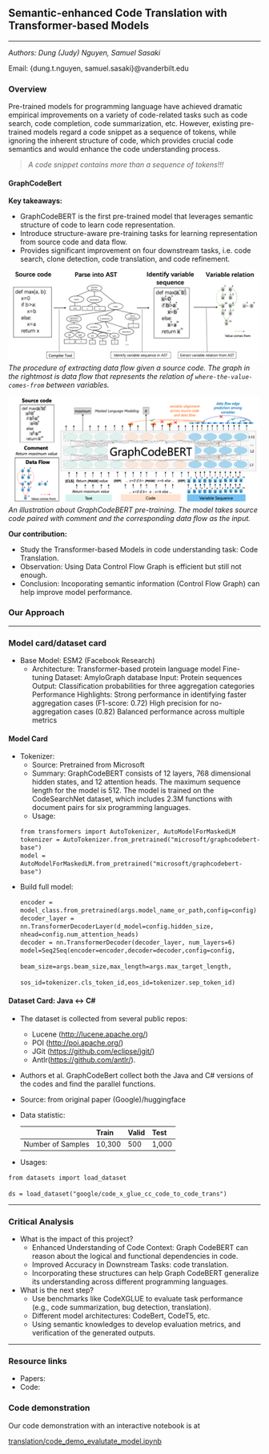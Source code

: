 ## Semantic-enhanced Code Translation with Transformer-based Models
------------
*Authors: Dung (Judy) Nguyen, Samuel Sasaki* 

Email: {dung.t.nguyen, samuel.sasaki}@vanderbilt.edu

### Overview
Pre-trained models for programming language have achieved dramatic empirical improvements on a variety of code-related tasks such as code search, code completion, code summarization, etc. 
However, existing pre-trained models regard a code snippet as a sequence of tokens, while ignoring the inherent structure of code, which provides crucial code semantics and would enhance the code understanding process.
> *A code snippet contains more than a sequence of tokens!!!*


#### GraphCodeBert
**Key takeaways:**
- GraphCodeBERT is the first pre-trained model
that leverages semantic structure of code to learn code representation.
- Introduce structure-aware pre-training tasks for learning representation from source code and data flow.
- Provides significant improvement on four downstream tasks, i.e. code search, clone detection, code translation, and code refinement.

![Data Flow Graph](translation/assets/dfg_graphcodebert.png)
*The procedure of extracting data flow given a source code. The graph in the rightmost is data flow that represents the relation of `where-the-value-comes-from` between variables.*

![GraphCodeBert](translation/assets/graphcodebert_overall.png)
*An illustration about GraphCodeBERT pre-training. The model takes source code paired with comment and the corresponding data flow as the input.*

**Our contribution:**
- Study the Transformer-based Models in code understanding task: Code Translation.
- Observation: Using Data Control Flow Graph is efficient but still not enough.
- Conclusion: Incoporating semantic information (Control Flow Graph) can help improve model performance.

### Our Approach
----------
### Model card/dataset card
- Base Model: ESM2 (Facebook Research)
    - Architecture: Transformer-based protein language model
Fine-tuning Dataset: AmyloGraph database
Input: Protein sequences
Output: Classification probabilities for three aggregation categories
Performance Highlights:
Strong performance in identifying faster aggregation cases (F1-score: 0.72)
High precision for no-aggregation cases (0.82)
Balanced performance across multiple metrics
#### Model Card
- Tokenizer:
    - Source: Pretrained from Microsoft
    - Summary: GraphCodeBERT consists of 12 layers, 768 dimensional hidden states, and 12 attention heads. The maximum sequence length for the model is 512. The model is trained on the CodeSearchNet dataset, which includes 2.3M functions with document pairs for six programming languages.
    - Usage: 
    ```
    from transformers import AutoTokenizer, AutoModelForMaskedLM
    tokenizer = AutoTokenizer.from_pretrained("microsoft/graphcodebert-base")
    model = AutoModelForMaskedLM.from_pretrained("microsoft/graphcodebert-base")
    ```
- Build full model:
    ```
    encoder = model_class.from_pretrained(args.model_name_or_path,config=config)    
    decoder_layer = nn.TransformerDecoderLayer(d_model=config.hidden_size, nhead=config.num_attention_heads)
    decoder = nn.TransformerDecoder(decoder_layer, num_layers=6)
    model=Seq2Seq(encoder=encoder,decoder=decoder,config=config,
                    beam_size=args.beam_size,max_length=args.max_target_length,
                    sos_id=tokenizer.cls_token_id,eos_id=tokenizer.sep_token_id)
    ```

#### Dataset Card: Java <-> C#
- The dataset is collected from several public repos:
    - Lucene (http://lucene.apache.org/)
    - POI (http://poi.apache.org/)
    - JGit (https://github.com/eclipse/jgit/)
    - Antlr(https://github.com/antlr/).
- Authors et al. GraphCodeBert collect both the Java and C# versions of the codes and find the parallel functions.
- Source: from original paper (Google)/huggingface
- Data statistic:

    |               | Train  | Valid | Test  |
    |---------------|--------|-------|-------|
    | Number of Samples | 10,300 | 500   | 1,000 |
- Usages:
```
from datasets import load_dataset

ds = load_dataset("google/code_x_glue_cc_code_to_code_trans")
```

----------
### Critical Analysis
- What is the impact of this project? 
    - Enhanced Understanding of Code Context: Graph CodeBERT can reason about the logical and functional dependencies in code.
    - Improved Accuracy in Downstream Tasks: code translation.
    - Incorporating these structures can help Graph CodeBERT generalize its understanding across different programming languages.
- What is the next step?
    - Use benchmarks like CodeXGLUE to evaluate task performance (e.g., code summarization, bug detection, translation).
    - Different model architectures: CodeBert, CodeT5, etc.
    - Using semantic knowledges to develop evaluation metrics, and verification of the generated outputs.

----------
### Resource links
- Papers:
- Code:

### Code demonstration
Our code demonstration with an interactive notebook is at 

[translation/code_demo_evalutate_model.ipynb](translation/code_demo_evalutate_model.ipynb)

